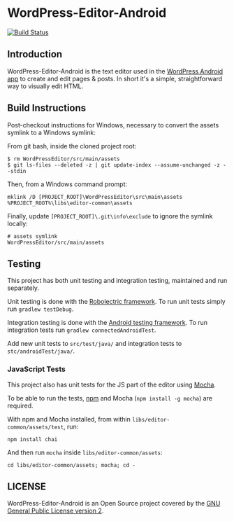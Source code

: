 # WordPress-Editor-Android #

[![Build Status](https://travis-ci.org/wordpress-mobile/WordPress-Editor-Android.svg?branch=develop)](https://travis-ci.org/wordpress-mobile/WordPress-Editor-Android)

## Introduction ##

WordPress-Editor-Android is the text editor used in the [WordPress Android app](https://github.com/wordpress-mobile/WordPress-Android) to create and edit pages & posts. In short it's a simple, straightforward way to visually edit HTML.

## Build Instructions ##

Post-checkout instructions for Windows, necessary to convert the assets symlink to a Windows symlink:

From git bash, inside the cloned project root:

    $ rm WordPressEditor/src/main/assets
    $ git ls-files --deleted -z | git update-index --assume-unchanged -z --stdin

Then, from a Windows command prompt:

    mklink /D [PROJECT_ROOT]\WordPressEditor\src\main\assets %PROJECT_ROOT%\libs\editor-common\assets

Finally, update `[PROJECT_ROOT]\.git\info\exclude` to ignore the symlink locally:

    # assets symlink
    WordPressEditor/src/main/assets

## Testing ##

This project has both unit testing and integration testing, maintained and run separately.

Unit testing is done with the [Robolectric framework](http://robolectric.org/). To run unit tests simply run `gradlew testDebug`.

Integration testing is done with the [Android testing framework](http://developer.android.com/tools/testing/testing_android.html). To run integration tests run `gradlew connectedAndroidTest`.

Add new unit tests to `src/test/java/` and integration tests to `stc/androidTest/java/`.

### JavaScript Tests ###

This project also has unit tests for the JS part of the editor using [Mocha](https://mochajs.org/).

To be able to run the tests, [npm](https://www.npmjs.com/) and Mocha (`npm install -g mocha`) are required.

With npm and Mocha installed, from within `libs/editor-common/assets/test`, run:

    npm install chai

And then run `mocha` inside `libs/editor-common/assets`:

    cd libs/editor-common/assets; mocha; cd -

## LICENSE ##

WordPress-Editor-Android is an Open Source project covered by the [GNU General Public License version 2](LICENSE.md).
